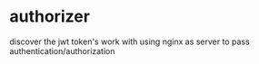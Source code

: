 # authorizer
discover the jwt token's work with using nginx as server to pass authentication/authorization
